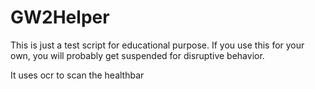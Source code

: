 # GW2Helper

This is just a test script for educational purpose.
If you use this for your own, you will probably get suspended for disruptive behavior.

It uses ocr to scan the healthbar 
